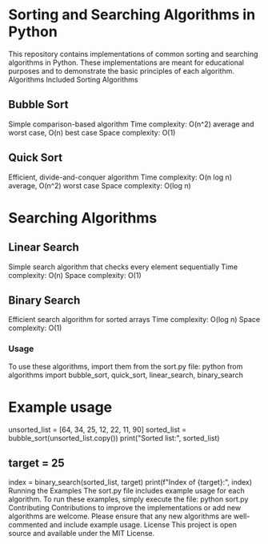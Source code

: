 # Sorting and Searching Algorithms in Python
This repository contains implementations of common sorting and searching algorithms in Python. These implementations are meant for educational purposes and to demonstrate the basic principles of each algorithm.
Algorithms Included
Sorting Algorithms

## Bubble Sort

Simple comparison-based algorithm
Time complexity: O(n^2) average and worst case, O(n) best case
Space complexity: O(1)


## Quick Sort

Efficient, divide-and-conquer algorithm
Time complexity: O(n log n) average, O(n^2) worst case
Space complexity: O(log n)



# Searching Algorithms

## Linear Search

Simple search algorithm that checks every element sequentially
Time complexity: O(n)
Space complexity: O(1)


## Binary Search

Efficient search algorithm for sorted arrays
Time complexity: O(log n)
Space complexity: O(1)



### Usage
To use these algorithms, import them from the sort.py file:
python from algorithms import bubble_sort, quick_sort, linear_search, binary_search

# Example usage
unsorted_list = [64, 34, 25, 12, 22, 11, 90]
sorted_list = bubble_sort(unsorted_list.copy())
print("Sorted list:", sorted_list)

## target = 25
index = binary_search(sorted_list, target)
print(f"Index of {target}:", index)
Running the Examples
The sort.py file includes example usage for each algorithm. To run these examples, simply execute the file:
python sort.py
Contributing
Contributions to improve the implementations or add new algorithms are welcome. Please ensure that any new algorithms are well-commented and include example usage.
License
This project is open source and available under the MIT License.
